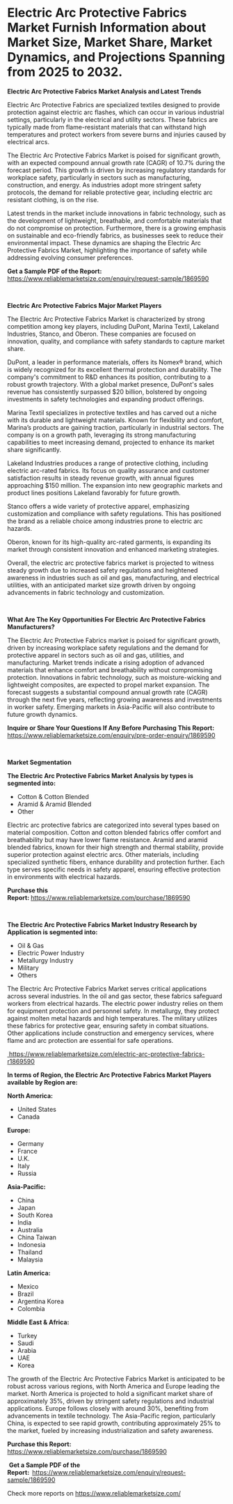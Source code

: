 <p><h1>Electric Arc Protective Fabrics Market Furnish Information about Market Size, Market Share, Market Dynamics, and Projections Spanning from 2025 to 2032.</h1></p><p><strong>Electric Arc Protective Fabrics Market Analysis and Latest Trends</strong></p>
<p><p>Electric Arc Protective Fabrics are specialized textiles designed to provide protection against electric arc flashes, which can occur in various industrial settings, particularly in the electrical and utility sectors. These fabrics are typically made from flame-resistant materials that can withstand high temperatures and protect workers from severe burns and injuries caused by electrical arcs.</p><p>The Electric Arc Protective Fabrics Market is poised for significant growth, with an expected compound annual growth rate (CAGR) of 10.7% during the forecast period. This growth is driven by increasing regulatory standards for workplace safety, particularly in sectors such as manufacturing, construction, and energy. As industries adopt more stringent safety protocols, the demand for reliable protective gear, including electric arc resistant clothing, is on the rise.</p><p>Latest trends in the market include innovations in fabric technology, such as the development of lightweight, breathable, and comfortable materials that do not compromise on protection. Furthermore, there is a growing emphasis on sustainable and eco-friendly fabrics, as businesses seek to reduce their environmental impact. These dynamics are shaping the Electric Arc Protective Fabrics Market, highlighting the importance of safety while addressing evolving consumer preferences.</p></p>
<p><strong>Get a Sample PDF of the Report:&nbsp;</strong> <a href="https://www.reliablemarketsize.com/enquiry/request-sample/1869590?utm_campaign=1888&utm_medium=2&utm_source=Github&utm_content=ia&utm_term=04022025&utm_id=electric-arc-protective-fabrics">https://www.reliablemarketsize.com/enquiry/request-sample/1869590</a></p>
<p>&nbsp;</p>
<p><strong>Electric Arc Protective Fabrics Major Market Players</strong></p>
<p><p>The Electric Arc Protective Fabrics Market is characterized by strong competition among key players, including DuPont, Marina Textil, Lakeland Industries, Stanco, and Oberon. These companies are focused on innovation, quality, and compliance with safety standards to capture market share.</p><p>DuPont, a leader in performance materials, offers its Nomex® brand, which is widely recognized for its excellent thermal protection and durability. The company's commitment to R&D enhances its position, contributing to a robust growth trajectory. With a global market presence, DuPont's sales revenue has consistently surpassed $20 billion, bolstered by ongoing investments in safety technologies and expanding product offerings.</p><p>Marina Textil specializes in protective textiles and has carved out a niche with its durable and lightweight materials. Known for flexibility and comfort, Marina’s products are gaining traction, particularly in industrial sectors. The company is on a growth path, leveraging its strong manufacturing capabilities to meet increasing demand, projected to enhance its market share significantly.</p><p>Lakeland Industries produces a range of protective clothing, including electric arc-rated fabrics. Its focus on quality assurance and customer satisfaction results in steady revenue growth, with annual figures approaching $150 million. The expansion into new geographic markets and product lines positions Lakeland favorably for future growth.</p><p>Stanco offers a wide variety of protective apparel, emphasizing customization and compliance with safety regulations. This has positioned the brand as a reliable choice among industries prone to electric arc hazards. </p><p>Oberon, known for its high-quality arc-rated garments, is expanding its market through consistent innovation and enhanced marketing strategies. </p><p>Overall, the electric arc protective fabrics market is projected to witness steady growth due to increased safety regulations and heightened awareness in industries such as oil and gas, manufacturing, and electrical utilities, with an anticipated market size growth driven by ongoing advancements in fabric technology and customization.</p></p>
<p>&nbsp;</p>
<p><strong>What Are The Key Opportunities For Electric Arc Protective Fabrics Manufacturers?</strong></p>
<p><p>The Electric Arc Protective Fabrics market is poised for significant growth, driven by increasing workplace safety regulations and the demand for protective apparel in sectors such as oil and gas, utilities, and manufacturing. Market trends indicate a rising adoption of advanced materials that enhance comfort and breathability without compromising protection. Innovations in fabric technology, such as moisture-wicking and lightweight composites, are expected to propel market expansion. The forecast suggests a substantial compound annual growth rate (CAGR) through the next five years, reflecting growing awareness and investments in worker safety. Emerging markets in Asia-Pacific will also contribute to future growth dynamics.</p></p>
<p><strong>Inquire or Share Your Questions If Any Before Purchasing This Report:</strong> <a href="https://www.reliablemarketsize.com/enquiry/pre-order-enquiry/1869590?utm_campaign=1888&utm_medium=2&utm_source=Github&utm_content=ia&utm_term=04022025&utm_id=electric-arc-protective-fabrics">https://www.reliablemarketsize.com/enquiry/pre-order-enquiry/1869590</a></p>
<p>&nbsp;</p>
<p><strong>Market Segmentation</strong></p>
<p><strong>The Electric Arc Protective Fabrics Market Analysis by types is segmented into:</strong></p>
<p><ul><li>Cotton & Cotton Blended</li><li>Aramid & Aramid Blended</li><li>Other</li></ul></p>
<p><p>Electric arc protective fabrics are categorized into several types based on material composition. Cotton and cotton blended fabrics offer comfort and breathability but may have lower flame resistance. Aramid and aramid blended fabrics, known for their high strength and thermal stability, provide superior protection against electric arcs. Other materials, including specialized synthetic fibers, enhance durability and protection further. Each type serves specific needs in safety apparel, ensuring effective protection in environments with electrical hazards.</p></p>
<p><strong>Purchase this Report:&nbsp;</strong><a href="https://www.reliablemarketsize.com/purchase/1869590?utm_campaign=1888&utm_medium=2&utm_source=Github&utm_content=ia&utm_term=04022025&utm_id=electric-arc-protective-fabrics">https://www.reliablemarketsize.com/purchase/1869590</a></p>
<p>&nbsp;</p>
<p><strong>The Electric Arc Protective Fabrics Market Industry Research by Application is segmented into:</strong></p>
<p><ul><li>Oil & Gas</li><li>Electric Power Industry</li><li>Metallurgy Industry</li><li>Military</li><li>Others</li></ul></p>
<p><p>The Electric Arc Protective Fabrics Market serves critical applications across several industries. In the oil and gas sector, these fabrics safeguard workers from electrical hazards. The electric power industry relies on them for equipment protection and personnel safety. In metallurgy, they protect against molten metal hazards and high temperatures. The military utilizes these fabrics for protective gear, ensuring safety in combat situations. Other applications include construction and emergency services, where flame and arc protection are essential for safe operations.</p></p>
<p><a href="https://www.reliablemarketsize.com/electric-arc-protective-fabrics-r1869590?utm_campaign=1888&utm_medium=2&utm_source=Github&utm_content=ia&utm_term=04022025&utm_id=electric-arc-protective-fabrics">&nbsp;https://www.reliablemarketsize.com/electric-arc-protective-fabrics-r1869590</a></p>
<p><strong>In terms of Region, the Electric Arc Protective Fabrics Market Players available by Region are:</strong></p>
<p>
    <p> <strong> North America: </strong>
        <ul>
            <li>United States</li>
            <li>Canada</li>
        </ul>
        </p> 
    <p> <strong> Europe: </strong>
        <ul>
            <li>Germany</li>
            <li>France</li>
            <li>U.K.</li>
            <li>Italy</li>
            <li>Russia</li>
        </ul>
        </p> 
    <p> <strong> Asia-Pacific: </strong>
        <ul>
            <li>China</li>
            <li>Japan</li>
            <li>South Korea</li>
            <li>India</li>
            <li>Australia</li>
            <li>China Taiwan</li>
            <li>Indonesia</li>
            <li>Thailand</li>
            <li>Malaysia</li>
        </ul>
        </p> 
    <p> <strong> Latin America: </strong>
        <ul>
            <li>Mexico</li>
            <li>Brazil</li>
            <li>Argentina Korea</li>
            <li>Colombia</li>
        </ul>
        </p> 
    <p> <strong> Middle East & Africa: </strong>
        <ul>
            <li>Turkey</li>
            <li>Saudi</li>
            <li>Arabia</li>
            <li>UAE</li>
            <li>Korea</li>
        </ul>
    </p>
    </p>
<p><p>The growth of the Electric Arc Protective Fabrics Market is anticipated to be robust across various regions, with North America and Europe leading the market. North America is projected to hold a significant market share of approximately 35%, driven by stringent safety regulations and industrial applications. Europe follows closely with around 30%, benefiting from advancements in textile technology. The Asia-Pacific region, particularly China, is expected to see rapid growth, contributing approximately 25% to the market, fueled by increasing industrialization and safety awareness.</p></p>
<p><strong>Purchase this Report: </strong><a href="https://www.reliablemarketsize.com/purchase/1869590?utm_campaign=1888&utm_medium=2&utm_source=Github&utm_content=ia&utm_term=04022025&utm_id=electric-arc-protective-fabrics">https://www.reliablemarketsize.com/purchase/1869590</a></p>
<p>&nbsp;<strong>Get a Sample PDF of the Report:&nbsp;&nbsp;</strong><a href="https://www.reliablemarketsize.com/enquiry/request-sample/1869590?utm_campaign=1888&utm_medium=2&utm_source=Github&utm_content=ia&utm_term=04022025&utm_id=electric-arc-protective-fabrics">https://www.reliablemarketsize.com/enquiry/request-sample/1869590</a></p>
<p><strong></strong></p>
<p>Check more reports on <a href="https://www.reliablemarketsize.com/?utm_campaign=1888&utm_medium=2&utm_source=Github&utm_content=ia&utm_term=04022025&utm_id=electric-arc-protective-fabrics">https://www.reliablemarketsize.com/</a></p>